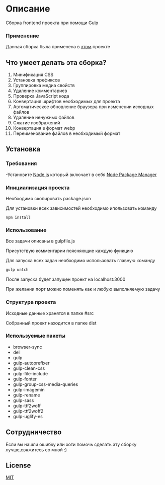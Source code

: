 # Описание

Сборка frontend проекта при помощи Gulp

### Применение

Данная сборка была применена в [этом][this] проекте

## Что умеет делать эта сборка?

1. Минификация CSS 
2. Установка префиксов
3. Группировка медиа свойств
4. Удаление комментариев
5. Проверка JavaScript кода
6. Конвертация шрифтов необходимых для проекта
7. Автоматическое обновление браузера при изменении исходных файлов
8. Удаление ненужных файлов
9. Сжатие изображений
10. Конвертация в формат webp
11. Переименование файлов в необходимый формат


## Установка

### Требования

-Установите [Node.js] который включает в себя [Node Package Manager][npm]

### Инициализация проекта 

Необходимо скопировать package.json

Для установки всех зависимостей необходимо ипользовать команду 

```
npm install
```


### Использование

Все задачи описаны в gulpfile.js

Присутствую комментарии поясняющие каждую функцию

Для запуска всех задач необходимо использовать главную команду 

```js
gulp watch
```
После запуска будет запущен проект на localhost:3000

При желании порт можно поменять как и любую выполняемую задачу 

### Структура проекта

Исходные данные хранятся в папке #src

Собранный проект находится в папке dist

### Используемые пакеты

- browser-sync 
- del
- gulp
- gulp-autoprefixer
- gulp-clean-css
- gulp-file-include
- gulp-fonter
- gulp-group-css-media-queries
- gulp-imagemin
- gulp-rename
- gulp-sass
- gulp-ttf2woff
- gulp-ttf2woff2
- gulp-uglify-es


## Сотрудничество

Если вы нашли ошибку или хоти помочь сделать эту сборку лучше,свяжитесь со мной :)

## License
[MIT](https://choosealicense.com/licenses/mit/)

[node.js]: https://nodejs.org/
[npm]: https://www.npmjs.com/get-npm
[this]: https://github.com/ArtemKhairov/landingforkurs
